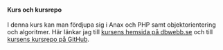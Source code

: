 #### Kurs och kursrepo

I denna kurs kan man fördjupa sig i Anax och PHP samt objektorientering och algoritmer. Här länkar jag till [kursens hemsida på dbwebb.se](https://dbwebb.se/kurser/oophp-v5) och till [kursens kursrepo på GitHub](https://github.com/dbwebb-se/oophp).
